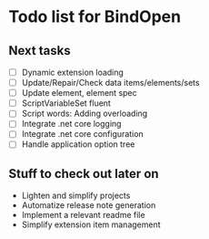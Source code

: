 Todo list for BindOpen
====

## Next tasks

- [ ] Dynamic extension loading
- [ ] Update/Repair/Check data items/elements/sets
- [ ] Update element, element spec
- [ ] ScriptVariableSet fluent
- [ ] Script words: Adding overloading
- [ ] Integrate .net core logging
- [ ] Integrate .net core configuration
- [ ] Handle application option tree

## Stuff to check out later on

* Lighten and simplify projects
* Automatize release note generation
* Implement a relevant readme file
* Simplify extension item management 